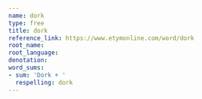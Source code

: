 ```yaml
---
name: dork
type: free
title: dork
reference_link: https://www.etymonline.com/word/dork
root_name: 
root_language: 
denotation: 
word_sums:
- sum: 'Dork + '
  respelling: dork
---
```

